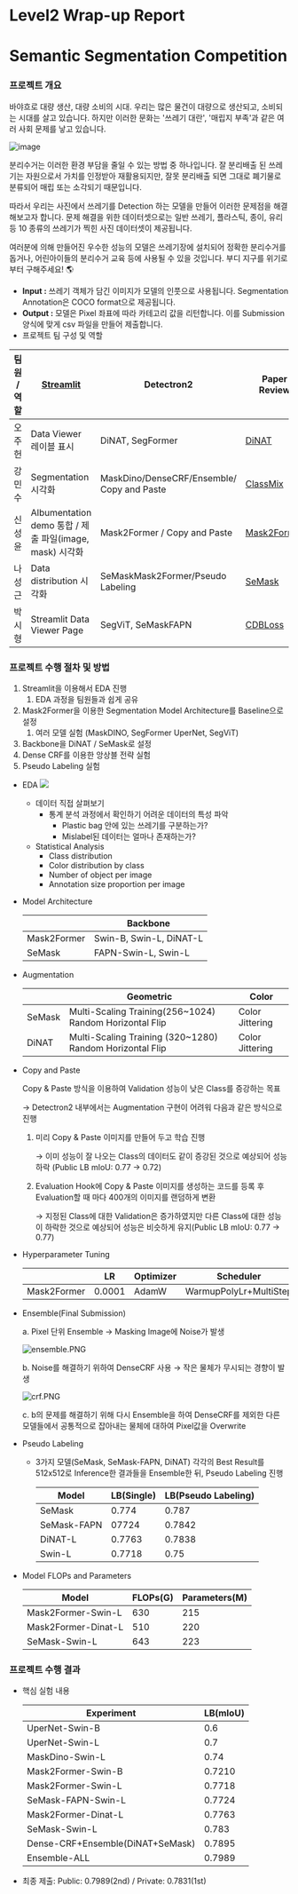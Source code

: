 # Level2 Wrap-up Report

# Semantic Segmentation Competition

### 프로젝트 개요

바야흐로 대량 생산, 대량 소비의 시대. 우리는 많은 물건이 대량으로 생산되고, 소비되는 시대를 살고 있습니다. 하지만 이러한 문화는 '쓰레기 대란', '매립지 부족'과 같은 여러 사회 문제를 낳고 있습니다.

![image](./images/1.png)

분리수거는 이러한 환경 부담을 줄일 수 있는 방법 중 하나입니다. 잘 분리배출 된 쓰레기는 자원으로서 가치를 인정받아 재활용되지만, 잘못 분리배출 되면 그대로 폐기물로 분류되어 매립 또는 소각되기 때문입니다.

따라서 우리는 사진에서 쓰레기를 Detection 하는 모델을 만들어 이러한 문제점을 해결해보고자 합니다. 문제 해결을 위한 데이터셋으로는 일반 쓰레기, 플라스틱, 종이, 유리 등 10 종류의 쓰레기가 찍힌 사진 데이터셋이 제공됩니다.

여러분에 의해 만들어진 우수한 성능의 모델은 쓰레기장에 설치되어 정확한 분리수거를 돕거나, 어린아이들의 분리수거 교육 등에 사용될 수 있을 것입니다. 부디 지구를 위기로부터 구해주세요! 🌎

- **Input :** 쓰레기 객체가 담긴 이미지가 모델의 인풋으로 사용됩니다. Segmentation Annotation은 COCO format으로 제공됩니다.
- **Output :** 모델은 Pixel 좌표에 따라 카테고리 값을 리턴합니다. 이를 Submission 양식에 맞게 csv 파일을 만들어 제출합니다.
- 프로젝트 팀 구성 및 역할

| 팀원 / 역할 | [Streamlit](https://github.com/SeongKeunNA/streamlit_project) | Detectron2 | Paper Review |
| --- | --- | --- | --- |
| 오주헌 | Data Viewer 레이블 표시 | DiNAT, SegFormer | [DiNAT](https://velog.io/@ozoooooh/%EB%85%BC%EB%AC%B8%EB%A6%AC%EB%B7%B0Dilated-Neighborhood-Attention-Transformer) |
| 강민수 | Segmentation 시각화 | MaskDino/DenseCRF/Ensemble/ Copy and Paste | [ClassMix](https://velog.io/@tec10182/ClassMix) |
| 신성윤 | Albumentation demo 통합 / 제출 파일(image, mask) 시각화 | Mask2Former / Copy and Paste | [Mask2Former](https://velog.io/@sshinohs/MaskFormer-Mask2Former) |
| 나성근 | Data distribution 시각화 | SeMaskMask2Former/Pseudo Labeling | [SeMask](https://arxiv.org/abs/2112.12782) |
| 박시형 | Streamlit Data Viewer Page | SegViT, SeMaskFAPN | [CDBLoss]() |

### 프로젝트 수행 절차 및 방법

1. Streamlit을 이용해서 EDA 진행
    1. EDA 과정을 팀원들과 쉽게 공유
2. Mask2Former을 이용한 Segmentation Model Architecture를 Baseline으로 설정
    1. 여러 모델 실험 (MaskDINO, SegFormer UperNet, SegViT)
3. Backbone을 DiNAT / SeMask로 설정
4. Dense CRF를 이용한 앙상블 전략 실험
5. Pseudo Labeling 실험

- EDA
    ![](./images/2.png)
    
    - 데이터 직접 살펴보기
        - 통계 분석 과정에서 확인하기 어려운 데이터의 특성 파악
            - Plastic bag 안에 있는 쓰레기를 구분하는가?
            - Mislabel된 데이터는 얼마나 존재하는가?
    - Statistical Analysis
        - Class distribution
        - Color distribution by class
        - Number of object per image
        - Annotation size proportion per image
- Model Architecture
    
    
    |  | Backbone |
    | --- | --- |
    | Mask2Former | Swin-B, Swin-L, DiNAT-L |
    | SeMask | FAPN-Swin-L, Swin-L |
- Augmentation
    
    
    |  | Geometric | Color |
    | --- | --- | --- |
    | SeMask | Multi-Scaling Training(256~1024) Random Horizontal Flip         | Color Jittering |
    | DiNAT | Multi-Scaling Training (320~1280)                                 Random Horizontal Flip | Color Jittering |
- Copy and Paste
    
    Copy & Paste 방식을 이용하여 Validation 성능이 낮은 Class를 증강하는 목표
    
    → Detectron2 내부에서는 Augmentation 구현이 어려워 다음과 같은 방식으로 진행
    
    1. 미리 Copy & Paste 이미지를 만들어 두고 학습 진행
        
         → 이미 성능이 잘 나오는 Class의 데이터도 같이 증강된 것으로 예상되어 성능 하락
             (Public LB mIoU: 0.77 → 0.72)
        
    2. Evaluation Hook에 Copy & Paste 이미지를 생성하는 코드를 등록 후 Evaluation할 때 마다 400개의 이미지를 랜덤하게 변환
        
        → 지정된 Class에 대한 Validation은 증가하였지만 다른 Class에 대한 성능이 하락한 것으로 예상되어 성능은 비슷하게 유지(Public LB mIoU: 0.77 → 0.77)
        
- Hyperparameter Tuning
    
    
    |  | LR | Optimizer | Scheduler |
    | --- | --- | --- | --- |
    | Mask2Former | 0.0001 | AdamW | WarmupPolyLr+MultiStep |
- Ensemble(Final Submission)

     a. Pixel 단위 Ensemble → Masking Image에 Noise가 발생
    
    ![ensemble.PNG](./images/3.png)
    
     b. Noise를 해결하기 위하여 DenseCRF 사용 → 작은 물체가 무시되는 경향이 발생
    
    ![crf.PNG](./images/4.png)
    
     c. b의 문제를 해결하기 위해 다시 Ensemble을 하여 DenseCRF를 제외한 다른 모델들에서 공통적으로 잡아내는 물체에 대하여 Pixel값을 Overwrite
    
- Pseudo Labeling
    - 3가지 모델(SeMask, SeMask-FAPN, DiNAT) 각각의 Best Result를 512x512로 Inference한 결과들을 Ensemble한 뒤, Pseudo Labeling 진행
        
        | Model | LB(Single) | LB(Pseudo Labeling) |
        | --- | --- | --- |
        | SeMask | 0.774 | 0.787 |
        | SeMask-FAPN | 07724 | 0.7842 |
        | DiNAT-L | 0.7763 | 0.7838 |
        | Swin-L | 0.7718 | 0.75 |
- Model FLOPs and Parameters
    
    | Model | FLOPs(G) | Parameters(M) |
    | --- | --- | --- |
    | Mask2Former-Swin-L | 630 | 215 |
    | Mask2Former-Dinat-L | 510 | 220 |
    | SeMask-Swin-L | 643 | 223 |

### 프로젝트 수행 결과

- 핵심 실험 내용
    
    
    | Experiment | LB(mIoU) |
    | --- | --- |
    | UperNet-Swin-B | 0.6 |
    | UperNet-Swin-L | 0.7 |
    | MaskDino-Swin-L | 0.74 |
    | Mask2Former-Swin-B | 0.7210 |
    | Mask2Former-Swin-L | 0.7718 |
    | SeMask-FAPN-Swin-L | 0.7724 |
    | Mask2Former-Dinat-L | 0.7763 |
    | SeMask-Swin-L | 0.783 |
    | Dense-CRF+Ensemble(DiNAT+SeMask) | 0.7895 |
    | Ensemble-ALL | 0.7989 |
    
- 최종 제출: Public: 0.7989(2nd) / Private: 0.7831(1st)
